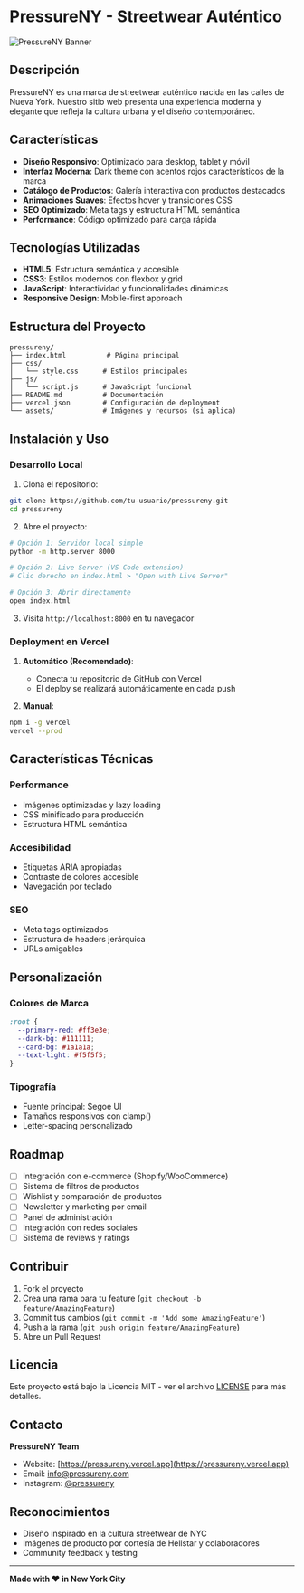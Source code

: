 # PressureNY - Streetwear Auténtico

![PressureNY Banner](https://static.wixstatic.com/media/3347b2_9324331048e54ca28691863f210fc5cd~mv2.jpg/v1/fill/w_1350,h_453,al_c,q_85,usm_0.66_1.00_0.01,enc_avif,quality_auto/3347b2_9324331048e54ca28691863f210fc5cd~mv2.jpg)

## Descripción

PressureNY es una marca de streetwear auténtico nacida en las calles de Nueva York. Nuestro sitio web presenta una experiencia moderna y elegante que refleja la cultura urbana y el diseño contemporáneo.

## Características

- **Diseño Responsivo**: Optimizado para desktop, tablet y móvil
- **Interfaz Moderna**: Dark theme con acentos rojos característicos de la marca
- **Catálogo de Productos**: Galería interactiva con productos destacados
- **Animaciones Suaves**: Efectos hover y transiciones CSS
- **SEO Optimizado**: Meta tags y estructura HTML semántica
- **Performance**: Código optimizado para carga rápida

## Tecnologías Utilizadas

- **HTML5**: Estructura semántica y accesible
- **CSS3**: Estilos modernos con flexbox y grid
- **JavaScript**: Interactividad y funcionalidades dinámicas
- **Responsive Design**: Mobile-first approach

## Estructura del Proyecto

```
pressureny/
├── index.html          # Página principal
├── css/
│   └── style.css      # Estilos principales
├── js/
│   └── script.js      # JavaScript funcional
├── README.md          # Documentación
├── vercel.json        # Configuración de deployment
└── assets/            # Imágenes y recursos (si aplica)
```

## Instalación y Uso

### Desarrollo Local

1. Clona el repositorio:
```bash
git clone https://github.com/tu-usuario/pressureny.git
cd pressureny
```

2. Abre el proyecto:
```bash
# Opción 1: Servidor local simple
python -m http.server 8000

# Opción 2: Live Server (VS Code extension)
# Clic derecho en index.html > "Open with Live Server"

# Opción 3: Abrir directamente
open index.html
```

3. Visita `http://localhost:8000` en tu navegador

### Deployment en Vercel

1. **Automático (Recomendado)**:
   - Conecta tu repositorio de GitHub con Vercel
   - El deploy se realizará automáticamente en cada push

2. **Manual**:
```bash
npm i -g vercel
vercel --prod
```

## Características Técnicas

### Performance
- Imágenes optimizadas y lazy loading
- CSS minificado para producción
- Estructura HTML semántica

### Accesibilidad
- Etiquetas ARIA apropiadas
- Contraste de colores accesible
- Navegación por teclado

### SEO
- Meta tags optimizados
- Estructura de headers jerárquica
- URLs amigables

## Personalización

### Colores de Marca
```css
:root {
  --primary-red: #ff3e3e;
  --dark-bg: #111111;
  --card-bg: #1a1a1a;
  --text-light: #f5f5f5;
}
```

### Tipografía
- Fuente principal: Segoe UI
- Tamaños responsivos con clamp()
- Letter-spacing personalizado

## Roadmap

- [ ] Integración con e-commerce (Shopify/WooCommerce)
- [ ] Sistema de filtros de productos
- [ ] Wishlist y comparación de productos
- [ ] Newsletter y marketing por email
- [ ] Panel de administración
- [ ] Integración con redes sociales
- [ ] Sistema de reviews y ratings

## Contribuir

1. Fork el proyecto
2. Crea una rama para tu feature (`git checkout -b feature/AmazingFeature`)
3. Commit tus cambios (`git commit -m 'Add some AmazingFeature'`)
4. Push a la rama (`git push origin feature/AmazingFeature`)
5. Abre un Pull Request

## Licencia

Este proyecto está bajo la Licencia MIT - ver el archivo [LICENSE](LICENSE) para más detalles.

## Contacto

**PressureNY Team**
- Website: [https://pressureny.vercel.app](https://pressureny.vercel.app)
- Email: info@pressureny.com
- Instagram: [@pressureny](https://instagram.com/pressureny)

## Reconocimientos

- Diseño inspirado en la cultura streetwear de NYC
- Imágenes de producto por cortesía de Hellstar y colaboradores
- Community feedback y testing

---

**Made with ❤️ in New York City**
